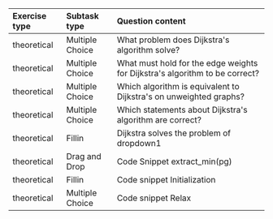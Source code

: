 | Exercise type | Subtask type | Question content |
| :------------ | :----------- | :--------------- |
| theoretical | Multiple Choice | What problem does Dijkstra's algorithm solve? |
| theoretical | Multiple Choice | What must hold for the edge weights for Dijkstra's algorithm to be correct? |
| theoretical | Multiple Choice | Which algorithm is equivalent to Dijkstra's on unweighted graphs? |
| theoretical | Multiple Choice | Which statements about Dijkstra's algorithm are correct? |
| theoretical | Fillin | Dijkstra solves the problem of dropdown1 |
| theoretical | Drag and Drop | Code Snippet extract_min(pg) |
| theoretical | Fillin | Code snippet Initialization |
| theoretical | Multiple Choice | Code snippet Relax |
